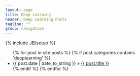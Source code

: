 ```yaml
---
layout: page
title: Deep Learning
header: Deep Learning Posts
tagline: ""
group: navigation
---
```

{% include JB/setup %}

<ul class="posts">
  {% for post in site.posts %}
   {% if post.categories contains 'deeplearning' %}
      <li><span>{{ post.date | date_to_string }}</span> &raquo; <a href="{{ BASE_PATH }}{{ post.url }}">{{ post.title }}</a></li>
    {% endif %}  
  {% endfor %} 
</ul>

